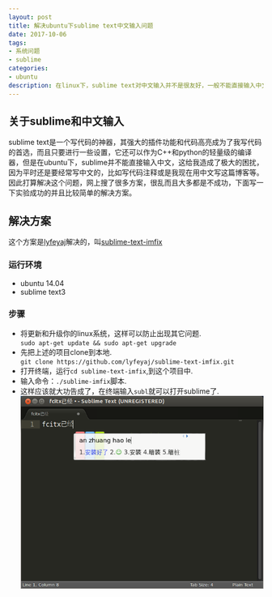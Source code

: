 ```yaml
---
layout: post
title: 解决ubuntu下sublime text中文输入问题
date: 2017-10-06
tags:
- 系统问题
- sublime
categories: 
- ubuntu 
description: 在linux下，sublime text对中文输入并不是很友好，一般不能直接输入中文。
---
```


## 关于sublime和中文输入
sublime text是一个写代码的神器，其强大的插件功能和代码高亮成为了我写代码的首选，而且只要进行一些设置，它还可以作为C++和python的轻量级的编译器，但是在ubuntu下，sublime并不能直接输入中文，这给我造成了极大的困扰，因为平时还是要经常写中文的，比如写代码注释或是我现在用中文写这篇博客等。因此打算解决这个问题，网上搜了很多方案，很乱而且大多都是不成功，下面写一下实验成功的并且比较简单的解决方案。

## 解决方案
这个方案是[lyfeyaj](https://github.com/lyfeyaj)解决的，叫[sublime-text-imfix](https://github.com/lyfeyaj/sublime-text-imfix)
### 运行环境
* ubuntu 14.04
* sublime text3

### 步骤
* 将更新和升级你的linux系统，这样可以防止出现其它问题.<br>
`sudo apt-get update && sudo apt-get upgrade`
* 先把上述的项目clone到本地.<br>
`git clone https://github.com/lyfeyaj/sublime-text-imfix.git`
* 打开终端，运行`cd sublime-text-imfix`,到这个项目中.
* 输入命令：`./sublime-imfix`脚本.
* 这样应该就大功告成了，在终端输入`subl`就可以打开sublime了.<br>
![](https://raw.githubusercontent.com/Lihit/Lihit.github.io/master/assets/img/2017-10-06-solve-runtime-error-of-windows/fcitx.png)

